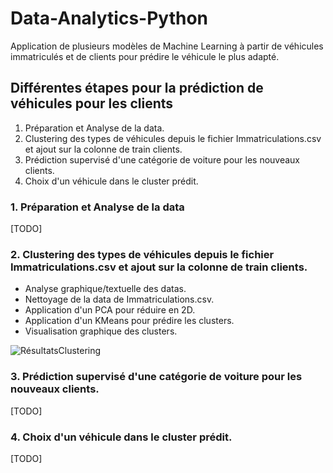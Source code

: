 # Data-Analytics-Python
Application de plusieurs modèles de Machine Learning à partir de véhicules immatriculés et de clients pour prédire le véhicule le plus adapté.


## Différentes étapes pour la prédiction de véhicules pour les clients

1. Préparation et Analyse de la data.
2. Clustering des types de véhicules depuis le fichier Immatriculations.csv et ajout sur la colonne de train clients.
3. Prédiction supervisé d'une catégorie de voiture pour les nouveaux clients.
4. Choix d'un véhicule dans le cluster prédit.


### 1. Préparation et Analyse de la data

[TODO]

### 2. Clustering des types de véhicules depuis le fichier Immatriculations.csv et ajout sur la colonne de train clients.

- Analyse graphique/textuelle des datas.
- Nettoyage de la data de Immatriculations.csv.
- Application d'un PCA pour réduire en 2D.
- Application d'un KMeans pour prédire les clusters.
- Visualisation graphique des clusters.

![RésultatsClustering](https://i.imgur.com/MQpvgzg.png)

### 3. Prédiction supervisé d'une catégorie de voiture pour les nouveaux clients.

[TODO]

### 4. Choix d'un véhicule dans le cluster prédit.

[TODO]


